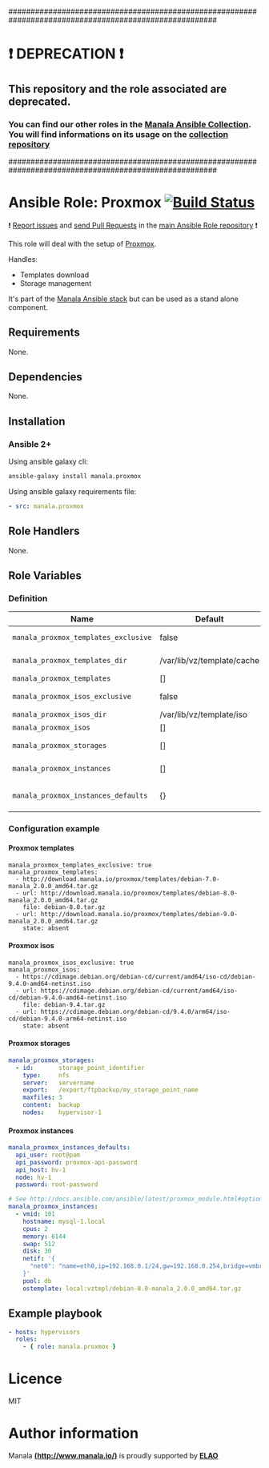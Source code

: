#######################################################################################################

# :exclamation: DEPRECATION :exclamation:

## This repository and the role associated are deprecated.

### You can find our other roles in the [Manala Ansible Collection](https://galaxy.ansible.com/manala/roles). You will find informations on its usage on the [collection repository](https://github.com/manala/ansible-roles)

#######################################################################################################

# Ansible Role: Proxmox [![Build Status](https://travis-ci.org/manala/ansible-role-proxmox.svg?branch=master)](https://travis-ci.org/manala/ansible-role-proxmox)

:exclamation: [Report issues](https://github.com/manala/ansible-roles/issues) and [send Pull Requests](https://github.com/manala/ansible-roles/pulls) in the [main Ansible Role repository](https://github.com/manala/ansible-roles) :exclamation:

This role will deal with the setup of [Proxmox](https://www.proxmox.com/en/).

Handles:
- Templates download
- Storage management

It's part of the [Manala Ansible stack](http://www.manala.io) but can be used as a stand alone component.

## Requirements

None.

## Dependencies

None.

## Installation

### Ansible 2+

Using ansible galaxy cli:

```bash
ansible-galaxy install manala.proxmox
```

Using ansible galaxy requirements file:

```yaml
- src: manala.proxmox
```

## Role Handlers

None.

## Role Variables

### Definition

| Name                                  | Default                    | Type    | Description                                            |
| ------------------------------------- | -------------------------- | ------- | ------------------------------------------------------ |
| `manala_proxmox_templates_exclusive`  | false                      | Boolean | Exclusion of existings templates                       |
| `manala_proxmox_templates_dir`        | /var/lib/vz/template/cache | String  | Path to the templates directory                        |
| `manala_proxmox_templates`            | []                         | Array   | Collection of templates                                |
| `manala_proxmox_isos_exclusive`       | false                      | Boolean | Exclusion of existings isos                            |
| `manala_proxmox_isos_dir`             | /var/lib/vz/template/iso   | String  | Path to the isos directory                             |
| `manala_proxmox_isos`                 | []                         | Array   | Collection of isos                                     |
| `manala_proxmox_storages`             | []                         | Array   | Collection of storage points                           |
| `manala_proxmox_instances`            | []                         | Array   | Proxmove instances to manage                           |
| `manala_proxmox_instances_defaults`   | {}                         | Array   | Defaults parameters used by `manala_proxmox_instances` |

### Configuration example

#### Proxmox templates

```
manala_proxmox_templates_exclusive: true
manala_proxmox_templates:
  - http://download.manala.io/proxmox/templates/debian-7.0-manala_2.0.0_amd64.tar.gz
  - url: http://download.manala.io/proxmox/templates/debian-8.0-manala_2.0.0_amd64.tar.gz
    file: debian-8.0.tar.gz
  - url: http://download.manala.io/proxmox/templates/debian-9.0-manala_2.0.0_amd64.tar.gz
    state: absent
```

#### Proxmox isos

```
manala_proxmox_isos_exclusive: true
manala_proxmox_isos:
  - https://cdimage.debian.org/debian-cd/current/amd64/iso-cd/debian-9.4.0-amd64-netinst.iso
  - url: https://cdimage.debian.org/debian-cd/current/amd64/iso-cd/debian-9.4.0-amd64-netinst.iso
    file: debian-9.4.tar.gz
  - url: https://cdimage.debian.org/debian-cd/9.4.0/arm64/iso-cd/debian-9.4.0-arm64-netinst.iso
    state: absent
```

#### Proxmox storages

```yaml
manala_proxmox_storages:
  - id:       storage_point_identifier
    type:     nfs
    server:   servername
    export:   /export/ftpbackup/my_storage_point_name
    maxfiles: 3
    content:  backup
    nodes:    hypervisor-1
```

#### Proxmox instances

```yaml
manala_proxmox_instances_defaults:
  api_user: root@pam
  api_password: proxmox-api-password
  api_host: hv-1
  node: hv-1
  password: root-password

# See http://docs.ansible.com/ansible/latest/proxmox_module.html#options for available options
manala_proxmox_instances:
  - vmid: 101
    hostname: mysql-1.local
    cpus: 2
    memory: 6144
    swap: 512
    disk: 30
    netif: '{
      "net0": "name=eth0,ip=192.168.0.1/24,gw=192.168.0.254,bridge=vmbr1"
    }'
    pool: db
    ostemplate: local:vztmpl/debian-8.0-manala_2.0.0_amd64.tar.gz
```

## Example playbook

```yaml
- hosts: hypervisors
  roles:
    - { role: manala.proxmox }
```

# Licence

MIT

# Author information

Manala [**(http://www.manala.io/)**](http://www.manala.io) is proudly supported by [**ELAO**](https://www.elao.com/)
